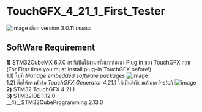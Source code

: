 # TouchGFX_4_21_1_First_Tester
![image](https://user-images.githubusercontent.com/81642936/227143212-6591f02a-58c1-4215-b0bf-9b8d94623402.png)
เลือก version 3.0.11 เสมอนะ
## SoftWare Requirement ##
__1)__ STM32CubeMX 6.7.0   กรณีเปิดใช้งานครั้งแรกต้องลง Plug in ของ TouchGFX ก่อน (For First time you must install plug-in TouchGFX before!)  
    1.1)  ไปที่ _Manage embedded software packages_
  ![image](https://user-images.githubusercontent.com/81642936/227419506-3a262a43-b3db-41a4-be8c-b860fdb260b3.png)  
    1.2)  ติ๊กให้ตรงหัวข้อ _TouchGFX Generator 4.21.1_ ให้เป็นสีเขียวแล้วกด _install_ ![image](https://user-images.githubusercontent.com/81642936/227419637-5b2681e2-5d85-4730-b487-7f57b2a12b03.png)
__2)__ STM32 TouchGFX 4.21.1    
__3)__ STM32IDE 1.12.0    
__4)__STM32CubeProgramming 2.13.0    
